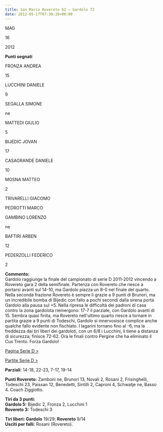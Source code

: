 ```yaml
---
title: San Marco Rovereto 62 – Gardolo 72
date: 2012-05-17T07:38:20+00:00
---
```

MAG

16

2012

**Punti segnati**

FRONZA ANDREA

15

LUCCHINI DANIELE

9

SEGALLA SIMONE

ne

MATTEDI GIULIO

5

BIJEDIC JOVAN

17

CASAGRANDE DANIELE

10

MOSNA MATTEO

2

TRIVARELLI GIACOMO

PEDROTTI MARCO

GAMBINO LORENZO

ne

BAFTIRI ARBEN

12

PEDERZOLLI FEDERICO

2

**Commento:**  
Gardolo raggiunge la finale del campionato di serie D 2011-2012 vincendo a Rovereto gara 2 della semifinale. Partenza con Rovereto che riesce a portarsi avanti sul 14-10, ma Gardolo piazza un 8-0 nel finale del quarto. Nella seconda frazione Rovereto è sempre lì grazie a 9 punti di Brunori, ma un incredibile bomba di Bijedic con fallo a pochi secondi dalla sirena porta Gardolo alla pausa sul +5. Nella ripresa le difficoltà dei padroni di casa contro la zona gardolota riemergono: 17-7 il parziale, con Gardolo avanti di 15. Sembra quasi finita, ma Rovereto nell'ultimo quarto riesce a tornare in partita grazie a 9 punti di Todeschi, Gardolo si innervosisce complice anche qualche fallo evidente non fischiato. I lagarini tornano fino al -6, ma la freddezza dai tiri liberi dei gardoloti, con un 6/8 i Lucchini, li tiene a distanza di sicurezza; finisce 72-62. Ora le finali contro Pergine che ha eliminato il Cus Trento. Forza Gardolo!

[Pagina Serie D >](http://www.basketgardolo.it/serie-d)

[Partite Serie D >](http://www.basketgardolo.it/?tag=serie-d&cat=11)

**Parziali**: 14-18, 22-23, 7-17, 19-14

**Punti Rovereto:** Zamboni ne, Brunori 13, Novali 2, Rosani 2, Frisinghelli, Todeschi 23, Paissan 12, Benedetti, Sintilli 2, Caproni 4, Schwatje ne, Basso 4. Coach Ziggiotto.

**Tiri da 3 punti:**  
**Gardolo 5:** Bijedic 2, Fronza 2, Lucchini 1  
**Rovereto 3:** Todeschi 3

**Tiri liberi: Gardolo** 19/29; **Rovereto** 9/14  
**Usciti per falli:** Rosani (Rovereto).